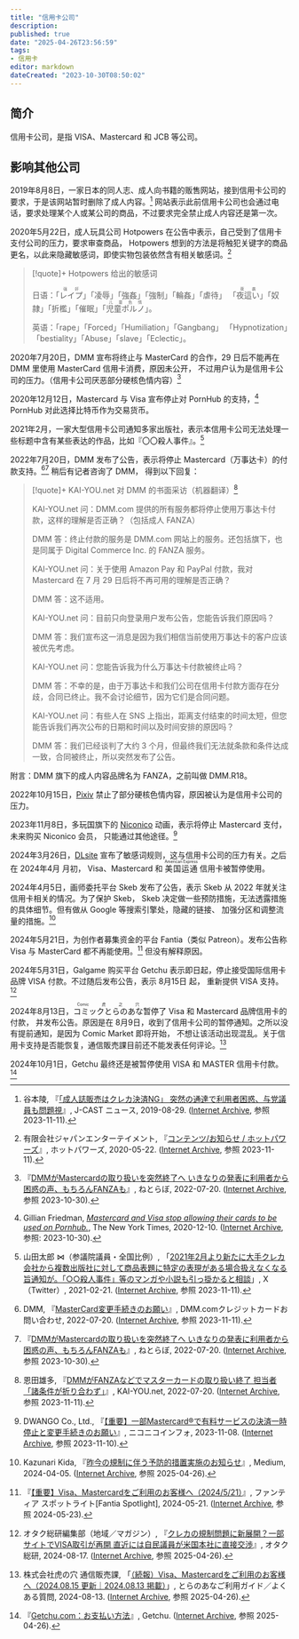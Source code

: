 ```yaml
---
title: "信用卡公司"
description:
published: true
date: "2025-04-26T23:56:59"
tags:
- 信用卡
editor: markdown
dateCreated: "2023-10-30T08:50:02"
---
```


## 简介

信用卡公司，是指 VISA、Mastercard 和 JCB 等公司。

## 影响其他公司

2019年8月8日，一家日本的同人志、成人向书籍的贩售网站，接到信用卡公司的要求，于是该网站暂时删除了成人内容。[^66242] 网站表示此前信用卡公司也会通过电话，要求处理某个人或某公司的商品，不过要求完全禁止成人内容还是第一次。

[^66242]: 谷本陵, 『[「成人誌販売はクレカ決済NG」 突然の通達で利用者困惑、与党議員も問題視](https://www.j-cast.com/2019/08/29366242.html?p=all)』, J-CAST ニュース, 2019-08-29. ([Internet Archive](https://web.archive.org/web/20220622144443/https://www.j-cast.com/2019/08/29366242.html?p=all), 参照 2023-11-11).

2020年5月22日，成人玩具公司 Hotpowers 在公告中表示，自己受到了信用卡支付公司的压力，要求审查商品，
Hotpowers 想到的方法是将触犯关键字的商品更名，以此来隐藏敏感词，即使实物包装依然含有相关敏感词。[^62828]

[^62828]: 有限会社ジャパンエンターテイメント, 『[コンテンツ/お知らせ / ホットパワーズ](https://www.hotpowers.jp/ec/contents/openotice.php)』, ホットパワーズ, 2020-05-22. ([Internet Archive](https://web.archive.org/web/20230605062828/https://www.hotpowers.jp/ec/contents/openotice.php), 参照 2023-11-11).

> [!quote]+ Hotpowers 给出的敏感词
>
> 日语：「<ruby>レイプ<rt>强奸</rt></ruby>」「凌辱」「強姦」「強制」「輪姦」「虐待」
> 「<ruby>夜這い<rt>夜袭</rt></ruby>」「奴隷」「折檻」「催眠」「<ruby>児童ポルノ<rt>儿童色情</rt></ruby>」。
>
> 英语：「rape」「Forced」「Humiliation」「Gangbang」 「Hypnotization」「bestiality」「Abuse」「slave」「Eclectic」。

2020年7月20日，DMM 宣布将终止与 MasterCard 的合作，29 日后不能再在 DMM 里使用 MasterCard 信用卡消费，原因未公开，
不过用户认为是信用卡公司的压力。（信用卡公司厌恶部分硬核色情内容）[^ws177]

[^ws177]: 『[DMMがMastercardの取り扱いを突然終了へ いきなりの発表に利用者から困惑の声、もちろんFANZAも](https://nlab.itmedia.co.jp/nl/articles/2207/20/news177.html)』, ねとらぼ, 2022-07-20. ([Internet Archive](https://web.archive.org/web/20221226151028/https://nlab.itmedia.co.jp/nl/articles/2207/20/news177.html), 参照 2023-10-30).

2020年12月12日，Mastercard 与 Visa 宣布停止对 PornHub 的支持，[^22510] PornHub 对此选择比特币作为交易货币。

[^22510]: Gillian Friedman, _[Mastercard and Visa stop allowing their cards to be used on Pornhub.](https://www.nytimes.com/2020/12/10/business/visa-mastercard-block-pornhub.html)_, The New York Times, 2020-12-10. ([Internet Archive](https://web.archive.org/web/20230906122510/https://www.nytimes.com/2020/12/10/business/visa-mastercard-block-pornhub.html), 参照: 2023-10-30).

2021年2月，一家大型信用卡公司通知多家出版社，表示本信用卡公司无法处理一些标题中含有某些表达的作品，比如『〇〇殺人事件』。[^70944]

[^70944]: 山田太郎 ⋈（参議院議員・全国比例）, 「[2021年2月より新たに大手クレカ会社から複数出版社に対して商品表題に特定の表現がある場合扱えなくなる旨通知が。「○○殺人事件」等のマンガや小説も引っ掛かると相談](https://twitter.com/yamadataro43/status/1363303194453970944)」, X（Twitter）, 2021-02-21. ([Internet Archive](https://web.archive.org/web/20230519211655/https://twitter.com/yamadataro43/status/1363303194453970944), 参照 2023-11-11).

2022年7月20日，DMM 发布了公告，表示将停止 Mastercard（万事达卡）的付款支持。[^84657][^ws177] 稍后有记者咨询了 DMM，
得到以下回复：

[^84657]: DMM, 『[MasterCard変更手続きのお願い](https://special.dmm.com/help/card/)』, DMM.comクレジットカードお問い合わせ, 2022-07-20. ([Internet Archive](https://web.archive.org/web/20220720084657/https://special.dmm.com/help/card/), 参照 2023-11-11).

[^ws177]: ねとらぼ, 『[DMMがMastercardの取り扱いを突然終了へ いきなりの発表に利用者から困惑の声、もちろんFANZAも](https://nlab.itmedia.co.jp/nl/articles/2207/20/news177.html)』, ねとらぼ, 2022-07-20. ([Internet Archive](https://web.archive.org/web/20221226151028/https://nlab.itmedia.co.jp/nl/articles/2207/20/news177.html), 参照 2023-11-11).

> [!quote]+ KAI-YOU.net 对 DMM 的书面采访（机器翻译）[^84258]
>
> KAI-YOU.net 问：DMM.com 提供的所有服务都将停止使用万事达卡付款，这样的理解是否正确？（包括成人 FANZA）
>
> DMM 答：终止付款的服务是 DMM.com 网站上的服务。还包括旗下，也是同属于 Digital Commerce Inc. 的 FANZA 服务。
>
> KAI-YOU.net 问：关于使用 Amazon Pay 和 PayPal 付款，我对 Mastercard 在 7 月 29 日后将不再可用的理解是否正确？
>
> DMM 答：这不适用。
>
> KAI-YOU.net 问：目前只向登录用户发布公告，您能告诉我们原因吗？
>
> DMM 答：我们宣布这一消息是因为我们相信当前使用万事达卡的客户应该被优先考虑。
>
> KAI-YOU.net 问：您能告诉我为什么万事达卡付款被终止吗？
>
> DMM 答：不幸的是，由于万事达卡和我们公司在信用卡付款方面存在分歧，合同已终止。我不会讨论细节，因为它们是合同问题。
>
> KAI-YOU.net 问：有些人在 SNS 上指出，距离支付结束的时间太短，但您能告诉我们再次公布的日期和时间以及时间安排的原因吗？
>
> DMM 答：我们已经谈判了大约 3 个月，但最终我们无法就条款和条件达成一致，合同被终止，所以突然发布了公告。

[^84258]: 恩田雄多, 『[DMMがFANZAなどでマスターカードの取り扱い終了 担当者「諸条件が折り合わず」](https://kai-you.net/article/84258/page/2)』, KAI-YOU.net, 2022-07-20. ([Internet Archive](https://web.archive.org/web/20231015051416/https://kai-you.net/article/84258/page/2), 参照 2023-11-11).

附言：DMM 旗下的成人内容品牌名为 FANZA，之前叫做 DMM.R18。

2022年10月15日，[Pixiv](/company/pixiv.md) 禁止了部分硬核色情内容，原因被认为是信用卡公司的压力。

2023年11月8日，多玩国旗下的 [Niconico](/website/Niconico.md) 动画，表示将停止 Mastercard 支付，未来购买 Niconico 会员，
只能通过其他途径。[^07309]

[^07309]: DWANGO Co., Ltd., 『[【重要】一部Mastercard®で有料サービスの決済一時停止と変更手続きのお願い](https://blog.nicovideo.jp/niconews/207309.html)』, ニコニコインフォ, 2023-11-08. ([Internet Archive](https://web.archive.org/web/20231109115504/https://blog.nicovideo.jp/niconews/207309.html), 参照 2023-11-10).

2024年3月26日，[DLsite](/website/DLsite.md) 宣布了敏感词规则，这与信用卡公司的压力有关。之后在 2024年4月 月初，
Visa、Mastercard 和 <ruby>美国运通<rt>American Express</rt></ruby> 信用卡被暂停使用。

2024年4月5日，画师委托平台 Skeb 发布了公告，表示 Skeb 从 2022 年就关注信用卡相关的情况。为了保护 Skeb，
Skeb 决定做一些预防措施，无法透露措施的具体细节。但有做从 Google 等搜索引擎处，隐藏的链接、
加强分区和调整流量的措施。[^3d116]

[^3d116]: Kazunari Kida, 『[昨今の規制に伴う予防的措置実施のお知らせ](https://medium.com/skeb-jp/security-3a6d0f23d116)』, Medium, 2024-04-05. ([Internet Archive](https://web.archive.org/web/20240529005701/https://medium.com/skeb-jp/security-3a6d0f23d116), 参照 2025-04-26).

2024年5月21日，为创作者募集资金的平台 Fantia（类似 Patreon）。发布公告称 Visa 与 MasterCard 都不再能使用。[^40521]
但没有解释原因。

[^40521]: 『[【重要】Visa、Mastercardをご利用のお客様へ（2024/5/21）](https://spotlight.fantia.jp/news/240521_payment_method)』, ファンティア スポットライト[Fantia Spotlight], 2024-05-21. ([Internet Archive](https://web.archive.org/web/20240522021528/https://spotlight.fantia.jp/news/240521_payment_method), 参照 2024-05-23).

2024年5月31日，Galgame 购买平台 Getchu 表示即日起，停止接受国际信用卡品牌 VISA 付款。不过随后发布公告，表示 8月15日 起，
重新提供 VISA 支持。[^85823]

[^85823]: オタク総研編集部（地域／マガジン）, 『[クレカの規制問題に新展開？一部サイトでVISA取引が再開 直近には自民議員が米国本社に直接交渉](https://0115765.com/archives/85823)』, オタク総研, 2024-08-17. ([Internet Archive](https://web.archive.org/web/20250123051259/https://0115765.com/archives/85823), 参照 2025-04-26).

2024年8月13日，<ruby>コミックとらのあな<rt>Comic虎之穴</rt></ruby>暂停了 Visa 和 Mastercard 品牌信用卡的付款，
并发布公告。原因是在 8月9日，收到了信用卡公司的暂停通知。之所以没有提前通知，是因为 Comic Market 即将开始，
不想让该活动出现混乱。关于信用卡支持是否能恢复，通信販売課目前还不能发表任何评论。[^7948]

[^7948]: 株式会社虎の穴 通信販売課, 「[（続報）Visa、Mastercardをご利用のお客様へ（2024.08.15 更新｜2024.08.13 掲載）](https://help.toranoana.jp/faq/7948/)」, とらのあなご利用ガイド／よくある質問, 2024-08-13. ([Internet Archive](https://web.archive.org/web/20241126221518/https://help.toranoana.jp/faq/7948/), 参照 2025-04-26).

2024年10月1日，Getchu 最终还是被暂停使用 VISA 和 MASTER 信用卡付款。[^92304]

[^92304]: 『[Getchu.com：お支払い方法](https://www.getchu.com/info/shopping_pay.html)』, Getchu. ([Internet Archive](https://web.archive.org/web/20250328092304/https://www.getchu.com/info/shopping_pay.html), 参照 2025-04-26).
